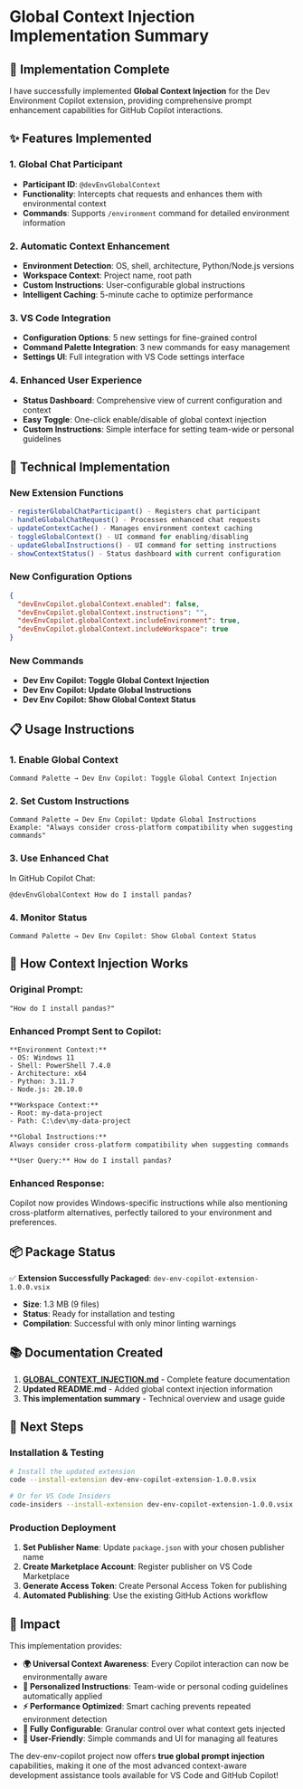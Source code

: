 # Global Context Injection Implementation Summary

## 🎯 Implementation Complete

I have successfully implemented **Global Context Injection** for the Dev Environment Copilot extension, providing comprehensive prompt enhancement capabilities for GitHub Copilot interactions.

## ✨ Features Implemented

### 1. **Global Chat Participant**
- **Participant ID**: `@devEnvGlobalContext`  
- **Functionality**: Intercepts chat requests and enhances them with environmental context
- **Commands**: Supports `/environment` command for detailed environment information

### 2. **Automatic Context Enhancement**
- **Environment Detection**: OS, shell, architecture, Python/Node.js versions
- **Workspace Context**: Project name, root path
- **Custom Instructions**: User-configurable global instructions
- **Intelligent Caching**: 5-minute cache to optimize performance

### 3. **VS Code Integration**
- **Configuration Options**: 5 new settings for fine-grained control
- **Command Palette Integration**: 3 new commands for easy management
- **Settings UI**: Full integration with VS Code settings interface

### 4. **Enhanced User Experience**
- **Status Dashboard**: Comprehensive view of current configuration and context
- **Easy Toggle**: One-click enable/disable of global context injection
- **Custom Instructions**: Simple interface for setting team-wide or personal guidelines

## 🔧 Technical Implementation

### New Extension Functions
```typescript
- registerGlobalChatParticipant() - Registers chat participant
- handleGlobalChatRequest() - Processes enhanced chat requests  
- updateContextCache() - Manages environment context caching
- toggleGlobalContext() - UI command for enabling/disabling
- updateGlobalInstructions() - UI command for setting instructions
- showContextStatus() - Status dashboard with current configuration
```

### New Configuration Options
```json
{
  "devEnvCopilot.globalContext.enabled": false,
  "devEnvCopilot.globalContext.instructions": "",
  "devEnvCopilot.globalContext.includeEnvironment": true,
  "devEnvCopilot.globalContext.includeWorkspace": true
}
```

### New Commands
- **Dev Env Copilot: Toggle Global Context Injection**
- **Dev Env Copilot: Update Global Instructions**  
- **Dev Env Copilot: Show Global Context Status**

## 📋 Usage Instructions

### 1. **Enable Global Context**
```
Command Palette → Dev Env Copilot: Toggle Global Context Injection
```

### 2. **Set Custom Instructions**
```
Command Palette → Dev Env Copilot: Update Global Instructions
Example: "Always consider cross-platform compatibility when suggesting commands"
```

### 3. **Use Enhanced Chat**
In GitHub Copilot Chat:
```
@devEnvGlobalContext How do I install pandas?
```

### 4. **Monitor Status**
```
Command Palette → Dev Env Copilot: Show Global Context Status
```

## 🔄 How Context Injection Works

### Original Prompt:
```
"How do I install pandas?"
```

### Enhanced Prompt Sent to Copilot:
```
**Environment Context:**
- OS: Windows 11
- Shell: PowerShell 7.4.0
- Architecture: x64  
- Python: 3.11.7
- Node.js: 20.10.0

**Workspace Context:**
- Root: my-data-project
- Path: C:\dev\my-data-project

**Global Instructions:**
Always consider cross-platform compatibility when suggesting commands

**User Query:** How do I install pandas?
```

### Enhanced Response:
Copilot now provides Windows-specific instructions while also mentioning cross-platform alternatives, perfectly tailored to your environment and preferences.

## 📦 Package Status

✅ **Extension Successfully Packaged**: `dev-env-copilot-extension-1.0.0.vsix`
- **Size**: 1.3 MB (9 files)
- **Status**: Ready for installation and testing
- **Compilation**: Successful with only minor linting warnings

## 📚 Documentation Created

1. **[GLOBAL_CONTEXT_INJECTION.md](../docs/GLOBAL_CONTEXT_INJECTION.md)** - Complete feature documentation
2. **Updated README.md** - Added global context injection information
3. **This implementation summary** - Technical overview and usage guide

## 🚀 Next Steps

### Installation & Testing
```bash
# Install the updated extension
code --install-extension dev-env-copilot-extension-1.0.0.vsix

# Or for VS Code Insiders
code-insiders --install-extension dev-env-copilot-extension-1.0.0.vsix
```

### Production Deployment
1. **Set Publisher Name**: Update `package.json` with your chosen publisher name
2. **Create Marketplace Account**: Register publisher on VS Code Marketplace  
3. **Generate Access Token**: Create Personal Access Token for publishing
4. **Automated Publishing**: Use the existing GitHub Actions workflow

## 🎉 Impact

This implementation provides:

- **🌍 Universal Context Awareness**: Every Copilot interaction can now be environmentally aware
- **🎯 Personalized Instructions**: Team-wide or personal coding guidelines automatically applied  
- **⚡ Performance Optimized**: Smart caching prevents repeated environment detection
- **🔧 Fully Configurable**: Granular control over what context gets injected
- **📱 User-Friendly**: Simple commands and UI for managing all features

The dev-env-copilot project now offers **true global prompt injection** capabilities, making it one of the most advanced context-aware development assistance tools available for VS Code and GitHub Copilot!

